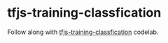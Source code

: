 # tfjs-training-classfication

Follow along with [tfjs-training-classfication](https://codelabs.developers.google.com/codelabs/tfjs-training-classfication/index.html#0) codelab.

